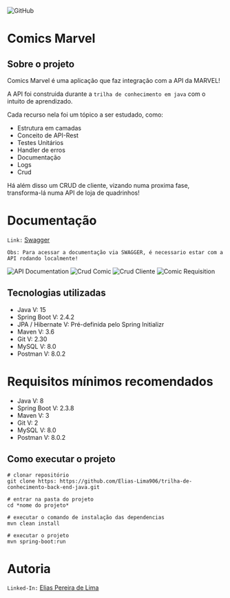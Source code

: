 ![GitHub](https://img.shields.io/github/license/Elias-Lima906/trilha-de-conhecimento-back-end-java)

# Comics Marvel

## Sobre o projeto

Comics Marvel é uma aplicação que faz integração com a API da MARVEL!

A API foi construida durante a ```trilha de conhecimento em java``` com o intuito de aprendizado.

Cada recurso nela foi um tópico a ser estudado, como:

- Estrutura em camadas
- Conceito de API-Rest
- Testes Unitários
- Handler de erros
- Documentação
- Logs
- Crud

Há além disso um CRUD de cliente, vizando numa proxima fase, transforma-lá numa API de loja de quadrinhos!

 # Documentação
```Link:``` [Swagger](http://localhost:8080/swagger-ui.html#)

```Obs: Para acessar a documentação via SWAGGER, é necessario estar com a API rodando localmente!```

![API Documentation](https://github.com/Elias-Lima906/trilha-de-conhecimento-back-end-java/blob/main/desafio-cliente/image/API%20DUCUMENTATION.png)
![Crud Comic](https://github.com/Elias-Lima906/trilha-de-conhecimento-back-end-java/blob/main/desafio-cliente/image/Comic%20CRUD.png)
![Crud Cliente](https://github.com/Elias-Lima906/trilha-de-conhecimento-back-end-java/blob/main/desafio-cliente/image/Cliente%20CRUD.png)
![Comic Requisition](https://github.com/Elias-Lima906/trilha-de-conhecimento-back-end-java/blob/main/desafio-cliente/image/Comic%20Requisition.png)
 
 
 ## Tecnologias utilizadas

- Java V: 15
- Spring Boot V: 2.4.2
- JPA / Hibernate V: Pré-definida pelo Spring Initializr
- Maven V: 3.6
- Git V: 2.30
- MySQL V: 8.0
- Postman V: 8.0.2


 
 # Requisitos mínimos recomendados
 
- Java V: 8
- Spring Boot V: 2.3.8
- Maven V: 3
- Git V: 2
- MySQL V: 8.0
- Postman V: 8.0.2


## Como executar o projeto

```
# clonar repositório
git clone https: https://github.com/Elias-Lima906/trilha-de-conhecimento-back-end-java.git

# entrar na pasta do projeto
cd *nome do projeto*

# executar o comando de instalação das dependencias
mvn clean install

# executar o projeto
mvn spring-boot:run
```

# Autoria

```Linked-In:``` [Elias Pereira de Lima](https://www.linkedin.com/in/elias-lima-298373190)
